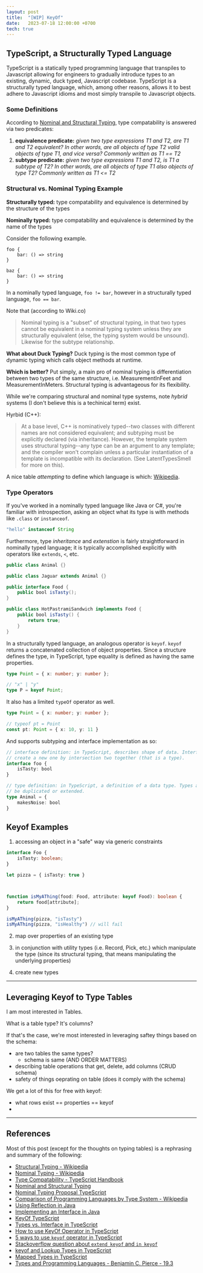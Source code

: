 ```yaml
---
layout: post
title:  "[WIP] KeyOf"
date:   2023-07-18 12:00:00 +0700
tech: true
---
```


## TypeScript, a Structurally Typed Language

TypeScript is a statically typed programming language that transpiles to Javascript allowing for engineers to gradually introduce types to an existing, dynamic, duck typed, Javascript codebase. TypeScript is a structurally typed language, which, among other reasons, allows it to best adhere to Javascript idioms and most simply transpile to Javascript objects.

### Some Definitions

According to [Nominal and Structural Typing](http://wiki.c2.com/?NominativeAndStructuralTyping), type compatability is answered via two predicates:

1. **equivalence predicate:** *given two type expressions T1 and T2, are T1 and T2 equivalent? In other words, are all objects of type T2 valid objects of type T1, and vice versa? Commonly written as T1 == T2*
2. **subtype predicate:** *given two type expressions T1 and T2, is T1 a subtype of T2? In other words, are all objects of type T1 also objects of type T2? Commonly written as T1 <= T2*

### Structural vs. Nominal Typing Example

**Structurally typed:** type compatability and equivalence is determined by the structure of the types

**Nominally typed:** type compatability and equivalence is determined by the name of the types

Consider the following example.

```
foo {
    bar: () => string
}

baz {
    bar: () => string
}
```

In a nominally typed language, `foo != bar`, however in a structurally typed language, `foo == bar`.


Note that (according to Wiki.co)
> Nominal typing is a "subset" of structural typing, in that two types cannot be equivalent in a nominal typing system unless they are structurally equivalent (else, the typing system would be unsound). Likewise for the subtype relationship.


**What about Duck Typing?** Duck typing is the most common type of dynamic typing which calls object methods at runtime.

**Which is better?** Put simply, a main pro of nominal typing is differentiation between two types of the same structure, i.e. MeasurementInFeet and MeasurementInMeters. Structural typing is advantageous for its flexibility.

While we're comparing structural and nominal type systems, note _hybrid_ systems (I don't believe this is a techinical term) exist.

Hyrbid (C++):
> At a base level, C++ is nominatively typed--two classes with different names are not considered equivalent; and subtyping must be explicitly declared (via inheritance). However, the template system uses structural typing--any type can be an argument to any template; and the compiler won't complain unless a particular instantiation of a template is incompatible with its declaration. (See LatentTypesSmell for more on this).

A nice table _attempting_ to define which language is which: [Wikipedia](https://en.wikipedia.org/wiki/Comparison_of_programming_languages_by_type_system).

### Type Operators

If you've worked in a nominally typed language like Java or C#, you're familiar with introspection, asking an object what its type is with methods like `.class` or `instanceof`.


```java
"hello" instanceof String
```

Furthermore, type _inheritance_ and _extenstion_ is fairly straightforward in nominally typed language; it is typically accomplished explicitly with operators like `extends`, `<`, etc. 


```java
public class Animal {}

public class Jaguar extends Animal {}
```

```java
public interface Food { 
    public bool isTasty();
}

public class HotPastramiSandwich implements Food {
    public bool isTasty() {
        return true;
    }
}
```

In a structurally typed language, an analogous operator is `keyof`. `keyof` returns a concatenated collection of object properties. Since a structure defines the type, in TypeScript, type equality is defined as having the same properties.

```typescript
type Point = { x: number; y: number };

// "x" | "y"
type P = keyof Point;
```

It also has a limited `typeOf` operator as well.

```typescript
type Point = { x: number; y: number };

// typeof pt = Point
const pt: Point = { x: 10, y: 11 }
```

And supports subtyping and interface implementation as so:

```typescript
// interface definition: in TypeScript, describes shape of data. Interfaces can be extended and implemented but we cannot
// create a new one by intersection two together (that is a type).
interface foo {
    isTasty: bool
}

// type definition: in TypeScript, a definition of a data type. Types are aliases for structures. These can be combined, but cannot
// be duplicated or extended.
type Animal = {
    makesNoise: bool
}
```

## Keyof Examples

1. accessing an object in a "safe" way via generic constraints 

```typescript
interface Foo {
    isTasty: boolean;
}

let pizza = { isTasty: true }



function isMyAThing(food: Food, attribute: keyof Food): boolean {
    return food[attribute];
}

isMyAThing(pizza, "isTasty")
isMyAThing(pizza, "isHealthy") // will fail
```

2. map over properties of an existing type

3. in conjunction with utility types (i.e. Record, Pick, etc.) which manipulate the type (since its structural typing, that means manipulating the underlying properties)

4. create new types

***

## Leveraging Keyof to Type Tables

I am most interested in Tables.

What is a table type? It's columns?

If that's the case, we're most interested in leveraging saftey things based on the schema:


* are two tables the same types?
    * schema is same (AND ORDER MATTERS)
* describing table operations that get, delete, add columns (CRUD schema)
* safety of things oeprating on table (does it comply with the schema)

We get a lot of this for free with keyof:
* what rows exist == properties == keyof
* 

***

## References

Most of this post (except for the thoughts on typing tables) is a rephrasing and summary of the following:

* [Structural Typing - Wikipedia](https://en.wikipedia.org/wiki/Structural_type_system)
* [Nominal Typing - Wikipedia](https://en.wikipedia.org/wiki/Nominal_type_system)
* [Type Compatability - TypeScript Handbook](https://www.TypeScriptlang.org/docs/handbook/type-compatibility.html)
* [Nominal and Structural Typing](http://wiki.c2.com/?NominativeAndStructuralTyping)
* [Nominal Typing Proposal TypeScript](https://github.com/Microsoft/TypeScript/issues/202)
* [Comparison of Programming Languages by Type System - Wikipedia](https://en.wikipedia.org/wiki/https://www.oracle.com/technical-resources/articles/java/javareflection.html)
* [Using Reflection in Java](https://www.oracle.com/technical-resources/articles/java/javareflection.html)
* [Implementing an Interface in Java](https://docs.oracle.com/javase/tutorial/java/IandI/usinginterface.html)
* [KeyOf TypeScript](https://www.typescriptlang.org/docs/handbook/2/keyof-types.html)
* [Types vs. Interface in TypeScript](https://blog.bitsrc.io/type-vs-interface-in-typescript-cf3c00bc04ae)
* [How to use KeyOf Operator in TypeScript](https://blog.logrocket.com/how-to-use-keyof-operator-typescript/)
* [5 ways to use `keyof` operator in TypeScript](https://byby.dev/ts-keyof)
* [Stackoverflow question about `extend keyof` and `in keyof`](https://stackoverflow.com/questions/57337598/in-typescript-what-do-extends-keyof-and-in-keyof-mean)
* [keyof and Lookup Types in TypeScript](https://mariusschulz.com/blog/keyof-and-lookup-types-in-typescript)
* [Mapped Types in TypeScript](https://mariusschulz.com/blog/mapped-types-in-typescript#modeling-object-freeze-with-mapped-types)
* [Types and Programming Languages - Benjamin C. Pierce - 19.3](https://www.cis.upenn.edu/~bcpierce/tapl/)
